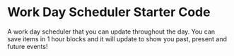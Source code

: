 # Work Day Scheduler Starter Code
A work day scheduler that you can update throughout the day.
You can save items in 1 hour blocks and it will update to show you past, present and future events!
